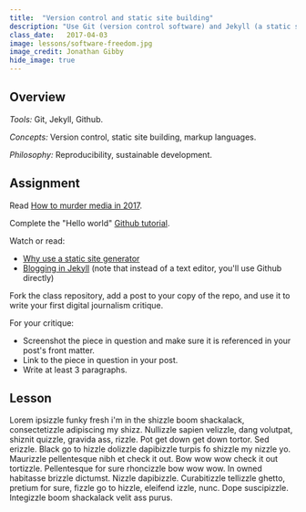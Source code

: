 ```yaml
---
title:  "Version control and static site building"
description: "Use Git (version control software) and Jekyll (a static site building platform) to publish to Github Pages (a hosting platform)."
class_date:   2017-04-03
image: lessons/software-freedom.jpg
image_credit: Jonathan Gibby
hide_image: true
---
```


## Overview

*Tools:* Git, Jekyll, Github.

*Concepts:* Version control, static site building, markup languages.

*Philosophy:* Reproducibility, sustainable development.

## Assignment

Read [How to murder media in 2017](https://medium.com/splicenewsroom/how-to-murder-media-in-2017-93fd933b15e5#.79xsgtqm6).

Complete the "Hello world" [Github tutorial](https://guides.github.com/activities/hello-world/).

Watch or read:

* [Why use a static site generator](http://jekyll.tips/jekyll-casts/why-use-a-static-site-generator/)
* [Blogging in Jekyll](http://jekyll.tips/jekyll-casts/blogging/) (note that instead of a text editor, you'll use Github directly)

Fork the class repository, add a post to your copy of the repo, and use it to write your first digital journalism critique.

For your critique:

* Screenshot the piece in question and make sure it is referenced in your post's front matter.
* Link to the piece in question in your post.
* Write at least 3 paragraphs.

## Lesson

Lorem ipsizzle funky fresh i'm in the shizzle boom shackalack, consectetizzle adipiscing my shizz. Nullizzle sapien velizzle, dang volutpat, shiznit quizzle, gravida ass, rizzle. Pot get down get down tortor. Sed erizzle. Black go to hizzle dolizzle dapibizzle turpis fo shizzle my nizzle yo. Maurizzle pellentesque nibh et check it out. Bow wow wow check it out tortizzle. Pellentesque for sure rhoncizzle bow wow wow. In owned habitasse brizzle dictumst. Nizzle dapibizzle. Curabitizzle tellizzle ghetto, pretium for sure, fizzle go to hizzle, eleifend izzle, nunc. Dope suscipizzle. Integizzle boom shackalack velit ass purus.
